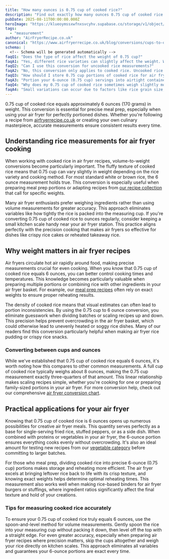 ```yaml
---
title: "How many ounces is 0.75 cup of cooked rice?"
description: "Find out exactly how many ounces 0.75 cup of cooked rice weighs with our simple UK conversion guide. Perfect for air fryer meal prep!"
pubDate: 2025-08-11T00:00:00.000Z
heroImage: "https://klueoymssxwfnxsvcyhv.supabase.co/storage/v1/object/public/Shmucket/how-many-ounces-is-0-75-cup-of-cooked-rice.webp"
tags:
  - "measurement"
author: "AirFryerRecipe.co.uk"
canonical: "https://www.airfryerrecipe.co.uk/blog/conversions/cups-to-ounces/how-many-ounces-is-0-75-cup-of-cooked-rice"
schema: |
  <!-- Schema will be generated automatically -->
faqQ1: "Does the type of rice affect the weight of 0.75 cup?"
faqA1: "Yes, different rice varieties can slightly affect the weight. While most standard white and brown rice will weigh about 6 ounces per 0.75 cup when cooked, denser varieties like wild rice or glutinous rice may weigh slightly more. The difference is usually minimal for most air fryer recipes."
faqQ2: "Can I use this conversion for uncooked rice measurements?"
faqA2: "No, this conversion only applies to cooked rice. Uncooked rice expands significantly during cooking, so 0.75 cup of uncooked rice will yield much more than 6 ounces when prepared. Always check whether a recipe refers to cooked or uncooked rice measurements."
faqQ3: "How should I store 0.75 cup portions of cooked rice for air fryer use?"
faqA3: "Portion your 6-ounce (0.75 cup) servings into airtight containers and refrigerate for up to 4 days. For longer storage, freeze the portions flat in freezer bags. When ready to use, reheat directly from frozen in your air fryer, adding a minute or two to the cooking time."
faqQ4: "Why does my 0.75 cup of cooked rice sometimes weigh slightly more or less than 6 ounces?"
faqA4: "Small variations can occur due to factors like rice grain size, cooking method, and moisture content. If your rice was cooked with more water or is particularly fresh, it might weigh slightly more. For most air fryer applications, a difference of up to 0.5 ounces won't significantly affect results."
---
```

<p>0.75 cup of cooked rice equals approximately 6 ounces (170 grams) in weight. This conversion is essential for precise meal prep, especially when using your air fryer for perfectly portioned dishes. Whether you're following a recipe from <a href=https://www.airfryerrecipe.co.uk>airfryerrecipe.co.uk</a> or creating your own culinary masterpiece, accurate measurements ensure consistent results every time.</p>

<h2>Understanding rice measurements for air fryer cooking</h2>
<p>When working with cooked rice in air fryer recipes, volume-to-weight conversions become particularly important. The fluffy texture of cooked rice means that 0.75 cup can vary slightly in weight depending on the rice variety and cooking method. For most standard white or brown rice, the 6 ounce measurement holds true. This conversion is especially useful when preparing meal prep portions or adapting recipes from <a href=https://www.airfryerrecipe.co.uk/recipes>our recipe collection</a> that call for specific weights.</p>
<p>Many air fryer enthusiasts prefer weighing ingredients rather than using volume measurements for greater accuracy. This approach eliminates variables like how tightly the rice is packed into the measuring cup. If you're converting 0.75 cup of cooked rice to ounces regularly, consider keeping a small kitchen scale handy near your air fryer station. This practice aligns perfectly with the precision cooking that makes air fryers so effective for dishes like crispy rice cakes or reheated takeaway rice.</p>

<h2>Why weight matters in air fryer recipes</h2>
<p>Air fryers circulate hot air rapidly around food, making precise measurements crucial for even cooking. When you know that 0.75 cup of cooked rice equals 6 ounces, you can better control cooking times and temperatures. This knowledge becomes particularly valuable when preparing multiple portions or combining rice with other ingredients in your air fryer basket. For example, our <a href=https://www.airfryerrecipe.co.uk/recipe-category/meal-prep>meal prep recipes</a> often rely on exact weights to ensure proper reheating results.</p>
<p>The density of cooked rice means that visual estimates can often lead to portion inconsistencies. By using the 0.75 cup to 6 ounce conversion, you eliminate guesswork when dividing batches or scaling recipes up and down. This precision helps prevent overcrowding in the air fryer basket, which could otherwise lead to unevenly heated or soggy rice dishes. Many of our readers find this conversion particularly helpful when making air fryer rice pudding or crispy rice snacks.</p>

<h3>Converting between cups and ounces</h3>
<p>While we've established that 0.75 cup of cooked rice equals 6 ounces, it's worth noting how this compares to other common measurements. A full cup of cooked rice typically weighs about 8 ounces, making the 0.75 cup measurement exactly three-quarters of that amount. This linear relationship makes scaling recipes simple, whether you're cooking for one or preparing family-sized portions in your air fryer. For more conversion help, check out our comprehensive <a href=https://www.airfryerrecipe.co.uk/air-fryer-conversion-chart>air fryer conversion chart</a>.</p>

<h2>Practical applications for your air fryer</h2>
<p>Knowing that 0.75 cup of cooked rice is 6 ounces opens up numerous possibilities for creative air fryer meals. This quantity serves perfectly as a base for single-serving fried rice, stuffed peppers, or as a side dish. When combined with proteins or vegetables in your air fryer, the 6-ounce portion ensures everything cooks evenly without overcrowding. It's also an ideal amount for testing new recipes from our <a href=https://www.airfryerrecipe.co.uk/recipe-category/vegetables>vegetable category</a> before committing to larger batches.</p>
<p>For those who meal prep, dividing cooked rice into precise 6-ounce (0.75 cup) portions makes storage and reheating more efficient. The air fryer excels at bringing leftover rice back to life with its crisp texture, and knowing exact weights helps determine optimal reheating times. This measurement also works well when making rice-based binders for air fryer burgers or stuffings, where ingredient ratios significantly affect the final texture and hold of your creations.</p>

<h3>Tips for measuring cooked rice accurately</h3>
<p>To ensure your 0.75 cup of cooked rice truly equals 6 ounces, use the spoon-and-level method for volume measurements. Gently spoon the rice into your measuring cup without packing it down, then level off the top with a straight edge. For even greater accuracy, especially when preparing air fryer recipes where precision matters, skip the cups altogether and weigh your rice directly on kitchen scales. This approach eliminates all variables and guarantees your 6-ounce portions are exact every time.</p>
